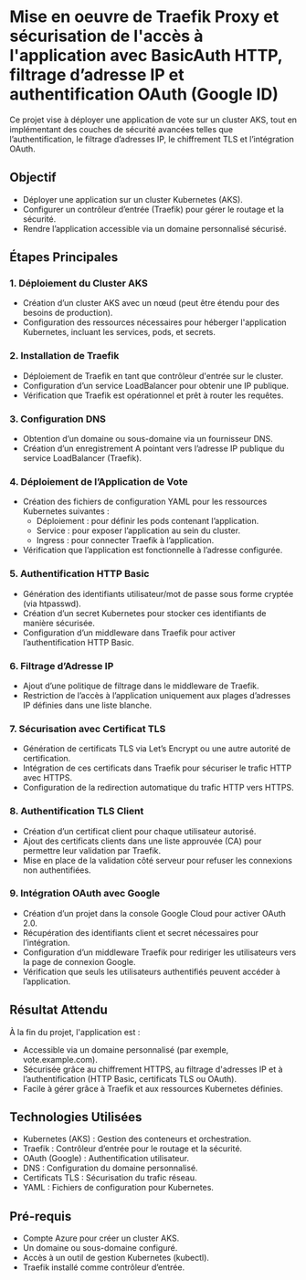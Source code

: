 # Mise en oeuvre de Traefik Proxy et sécurisation de l'accès à l'application avec BasicAuth HTTP, filtrage d’adresse IP et authentification OAuth (Google ID)

Ce projet vise à déployer une application de vote sur un cluster AKS, tout en implémentant des couches de sécurité avancées telles que l’authentification, le filtrage d’adresses IP, le chiffrement TLS et l’intégration OAuth.

## Objectif

- Déployer une application sur un cluster Kubernetes (AKS).
- Configurer un contrôleur d’entrée (Traefik) pour gérer le routage et la sécurité.
- Rendre l’application accessible via un domaine personnalisé sécurisé.

## Étapes Principales

### 1. Déploiement du Cluster AKS

- Création d’un cluster AKS avec un nœud (peut être étendu pour des besoins de production).
- Configuration des ressources nécessaires pour héberger l'application Kubernetes, incluant les services, pods, et secrets.

### 2. Installation de Traefik

- Déploiement de Traefik en tant que contrôleur d'entrée sur le cluster.
- Configuration d’un service LoadBalancer pour obtenir une IP publique.
- Vérification que Traefik est opérationnel et prêt à router les requêtes.

### 3. Configuration DNS

- Obtention d’un domaine ou sous-domaine via un fournisseur DNS.
- Création d’un enregistrement A pointant vers l’adresse IP publique du service LoadBalancer (Traefik).

### 4. Déploiement de l’Application de Vote

- Création des fichiers de configuration YAML pour les ressources Kubernetes suivantes :
    - Déploiement : pour définir les pods contenant l’application.
    - Service : pour exposer l’application au sein du cluster.
    - Ingress : pour connecter Traefik à l’application.
- Vérification que l’application est fonctionnelle à l’adresse configurée.

### 5. Authentification HTTP Basic

- Génération des identifiants utilisateur/mot de passe sous forme cryptée (via htpasswd).
- Création d’un secret Kubernetes pour stocker ces identifiants de manière sécurisée.
- Configuration d’un middleware dans Traefik pour activer l’authentification HTTP Basic.

### 6. Filtrage d’Adresse IP

- Ajout d’une politique de filtrage dans le middleware de Traefik.
- Restriction de l’accès à l’application uniquement aux plages d’adresses IP définies dans une liste blanche.

### 7. Sécurisation avec Certificat TLS

- Génération de certificats TLS via Let’s Encrypt ou une autre autorité de certification.
- Intégration de ces certificats dans Traefik pour sécuriser le trafic HTTP avec HTTPS.
- Configuration de la redirection automatique du trafic HTTP vers HTTPS.

### 8. Authentification TLS Client

- Création d’un certificat client pour chaque utilisateur autorisé.
- Ajout des certificats clients dans une liste approuvée (CA) pour permettre leur validation par Traefik.
- Mise en place de la validation côté serveur pour refuser les connexions non authentifiées.

### 9. Intégration OAuth avec Google

- Création d’un projet dans la console Google Cloud pour activer OAuth 2.0.
- Récupération des identifiants client et secret nécessaires pour l’intégration.
- Configuration d’un middleware Traefik pour rediriger les utilisateurs vers la page de connexion Google.
- Vérification que seuls les utilisateurs authentifiés peuvent accéder à l’application.

## Résultat Attendu

À la fin du projet, l'application est :

- Accessible via un domaine personnalisé (par exemple, vote.example.com).
- Sécurisée grâce au chiffrement HTTPS, au filtrage d'adresses IP et à l’authentification (HTTP Basic, certificats TLS ou OAuth).
- Facile à gérer grâce à Traefik et aux ressources Kubernetes définies.

## Technologies Utilisées

- Kubernetes (AKS) : Gestion des conteneurs et orchestration.
- Traefik : Contrôleur d’entrée pour le routage et la sécurité.
- OAuth (Google) : Authentification utilisateur.
- DNS : Configuration du domaine personnalisé.
- Certificats TLS : Sécurisation du trafic réseau.
- YAML : Fichiers de configuration pour Kubernetes.

## Pré-requis
- Compte Azure pour créer un cluster AKS.
- Un domaine ou sous-domaine configuré.
- Accès à un outil de gestion Kubernetes (kubectl).
- Traefik installé comme contrôleur d’entrée.
